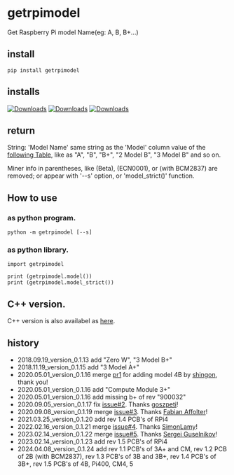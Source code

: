 # getrpimodel
Get Raspberry Pi model Name(eg: A, B, B+...)

## install

```bash:
pip install getrpimodel
```
## installs
[![Downloads](https://pepy.tech/badge/getrpimodel)](https://pepy.tech/project/getrpimodel)
[![Downloads](https://pepy.tech/badge/getrpimodel/month)](https://pepy.tech/project/getrpimodel)
[![Downloads](https://pepy.tech/badge/getrpimodel/week)](https://pepy.tech/project/getrpimodel)

## return
String: 'Model Name' same string as the 'Model' column value of the [following Table](http://elinux.org/RPi_HardwareHistory), like as "A", "B", "B+", "2 Model B", "3 Model B" and so on.

Miner info in parentheses, like (Beta), (ECN0001), or (with BCM2837) are removed; or appear with '--s' option, or 'model_strict()' function.

## How to use 
### as python program.

```bash:
python -m getrpimodel [--s] 
```

### as python library.

```python:
import getrpimodel

print (getrpimodel.model())
print (getrpimodel.model_strict())
```

## C++ version.
C++ version is also availabel as [here](https://github.com/UedaTakeyuki/GetRPimodel_cpp/blob/master/README.md).

## history
- 2018.09.19_version_0.1.13  add "Zero W", "3 Model B+"
- 2018.11.19_version_0.1.15  add "3 Model A+"
- 2020.05.01_version_0.1.16  merge [pr1](https://github.com/UedaTakeyuki/getrpimodel/pull/1) for adding model 4B by [shingon](https://github.com/shingon), thank you!
- 2020.05.01_version_0.1.16  add "Compute Module 3+"
- 2020.05.01_version_0.1.16  add missing b+ of rev "900032"
- 2020.09.05_version_0.1.17  fix [issue#2](https://github.com/UedaTakeyuki/getrpimodel/issues/2). Thanks [goszpeti](https://github.com/goszpeti)!
- 2020.09.08_version_0.1.19  merge [issue#3](https://github.com/UedaTakeyuki/getrpimodel/issues/3). Thanks [Fabian Affolter](https://github.com/fabaff)!
- 2021.03.25_version_0.1.20  add rev 1.4 PCB's of RPi4
- 2022.02.16_version_0.1.21  merge [issue#4](https://github.com/UedaTakeyuki/getrpimodel/issues/4). Thanks [SimonLamy](https://github.com/SimonLamy)!
- 2023.02.14_version_0.1.22  merge [issue#5](https://github.com/UedaTakeyuki/getrpimodel/issues/5). Thanks [Sergei Guselnikov](https://github.com/arietis)!
- 2023.02.14_version_0.1.23  add rev 1.5 PCB's of RPi4
- 2024.04.08_version_0.1.24  add rev 1.1 PCB's of 3A+ and CM, rev 1.2 PCB of 2B (with BCM2837), rev 1.3 PCB's of 3B and 3B+, rev 1.4 PCB's of 3B+, rev 1.5 PCB's of 4B, Pi400, CM4, 5